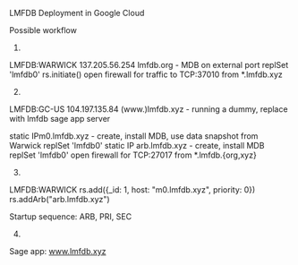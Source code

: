 LMFDB Deployment in Google Cloud

Possible workflow

1. 
LMFDB:WARWICK
137.205.56.254 lmfdb.org - MDB on external port
                           replSet 'lmfdb0'
                           rs.initiate()
                           open firewall for traffic to TCP:37010 from *.lmfdb.xyz

2.
LMFDB:GC-US
104.197.135.84 (www.)lmfdb.xyz - running a dummy,
								 replace with lmfdb sage app server
								 
static		IPm0.lmfdb.xyz   - create, install MDB, use data snapshot from Warwick
                                 replSet 'lmfdb0'
static IP	arb.lmfdb.xyz  - create, install MDB
                                 replSet 'lmfdb0'
open firewall for TCP:27017 from *.lmfdb.{org,xyz}

3.
LMFDB:WARWICK
rs.add({_id: 1, host: "m0.lmfdb.xyz", priority: 0})
rs.addArb("arb.lmfdb.xyz")

Startup sequence: ARB, PRI, SEC


4. 
Sage app: www.lmfdb.xyz

